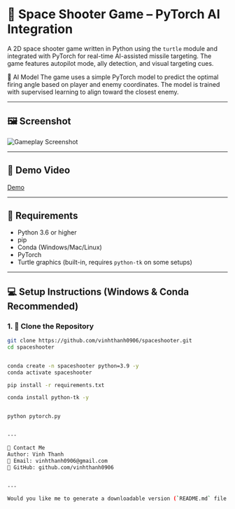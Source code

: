 # 🚀 Space Shooter Game – PyTorch AI Integration

A 2D space shooter game written in Python using the `turtle` module and integrated with PyTorch for real-time AI-assisted missile targeting. The game features autopilot mode, ally detection, and visual targeting cues.

🧠 AI Model
The game uses a simple PyTorch model to predict the optimal firing angle based on player and enemy coordinates. The model is trained with supervised learning to align toward the closest enemy.



---

## 🖼️ Screenshot

![Gameplay Screenshot](screenshot.png)

---

## 🎥 Demo Video

[Demo](describe/gif.webm)  


---

## 🧰 Requirements

- Python 3.6 or higher
- pip
- Conda (Windows/Mac/Linux)
- PyTorch
- Turtle graphics (built-in, requires `python-tk` on some setups)

---

## 💻 Setup Instructions (Windows & Conda Recommended)

### 1. 🔽 Clone the Repository

```bash
git clone https://github.com/vinhthanh0906/spaceshooter.git
cd spaceshooter


conda create -n spaceshooter python=3.9 -y
conda activate spaceshooter

pip install -r requirements.txt

conda install python-tk -y


python pytorch.py


---

💬 Contact Me
Author: Vinh Thanh
📧 Email: vinhthanh0906@gmail.com
🔗 GitHub: github.com/vinhthanh0906


---

Would you like me to generate a downloadable version (`README.md` file or `.zip` with screenshot + template)?

